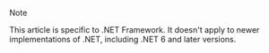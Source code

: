 > [!NOTE]
> This article is specific to .NET Framework. It doesn't apply to newer implementations of .NET, including .NET 6 and later versions.
